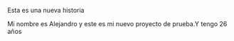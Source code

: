 Esta es una nueva historia

Mi nombre es Alejandro y este es mi nuevo proyecto de prueba.Y tengo 26 años